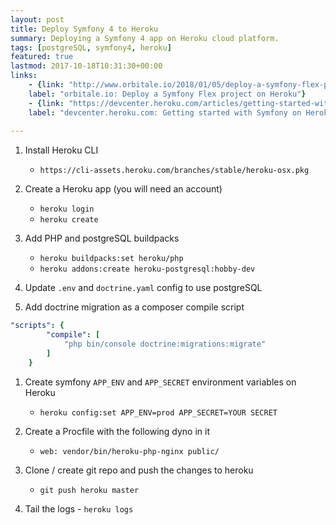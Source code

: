 ```yaml
---
layout: post
title: Deploy Symfony 4 to Heroku
summary: Deploying a Symfony 4 app on Heroku cloud platform.
tags: [postgreSQL, symfony4, heroku]
featured: true
lastmod: 2017-10-18T10:31:30+00:00
links:
    - {link: "http://www.orbitale.io/2018/01/05/deploy-a-symfony-flex-project-on-heroku.html", 
    label: "orbitale.io: Deploy a Symfony Flex project on Heroku"}
    - {link: "https://devcenter.heroku.com/articles/getting-started-with-symfony", 
    label: "devcenter.heroku.com: Getting started with Symfony on Heroku"}
    
---
```


1. Install Heroku CLI
    - `https://cli-assets.heroku.com/branches/stable/heroku-osx.pkg`

1. Create a Heroku app (you will need an account)
    - `heroku login` 
    - `heroku create` 

1. Add PHP and postgreSQL buildpacks 
    - `heroku buildpacks:set heroku/php`
    - `heroku addons:create heroku-postgresql:hobby-dev`
    
1. Update `.env` and `doctrine.yaml` config to use postgreSQL    

1. Add doctrine migration as a composer compile script
```yaml
"scripts": {
        "compile": [
            "php bin/console doctrine:migrations:migrate"
        ]
    }
```    
    
1. Create symfony `APP_ENV` and `APP_SECRET` environment variables on Heroku  
    - `heroku config:set APP_ENV=prod APP_SECRET=YOUR SECRET`

1. Create a Procfile with the following dyno in it
    - `web: vendor/bin/heroku-php-nginx public/`

1. Clone / create git repo and push the changes to heroku
    - `git push heroku master`

1. Tail the logs - `heroku logs`